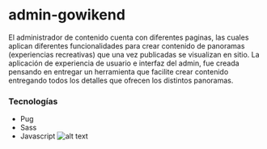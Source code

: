 # admin-gowikend
El administrador de contenido cuenta con diferentes paginas, las cuales aplican diferentes funcionalidades para crear contenido de panoramas
(experiencias recreativas) que una vez publicadas se visualizan en sitio.
La aplicación de experiencia de usuario e interfaz del admin, fue creada pensando en entregar un herramienta que facilite crear contenido entregando 
todos los detalles que ofrecen los distintos panoramas.

### Tecnologías 
- Pug
- Sass
- Javascript
![alt text](https://repository-images.githubusercontent.com/262082463/6564fd80-a724-11ea-8355-5876fc652819)
